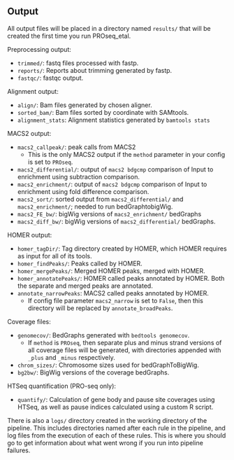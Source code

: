 ## Output

All output files will be placed in a directory named `results/` that will be created the first time you run PROseq_etal.

Preprocessing output:

* `trimmed/`: fastq files processed with fastp.
* `reports/`: Reports about trimming generated by fastp.
* `fastqc/`: fastqc output.

Alignment output:

* `align/`: Bam files generated by chosen aligner.
* `sorted_bam/`: Bam files sorted by coordinate with SAMtools.
* `alignment_stats`: Alignment statistics generated by `bamtools stats`

MACS2 output:

* `macs2_callpeak/`: peak calls from MACS2
  - This is the only MACS2 output if the `method` parameter in your config is set to `PROseq`.
* `macs2_differential/`: output of `macs2 bdgcmp` comparison of Input to enrichment using subtraction comparison.
* `macs2_enrichment/`: output of `macs2 bdgcmp` comparison of Input to enrichment using fold difference comparison.
* `macs2_sort/`: sorted output from `macs2_differential/` and `macs2_enrichment/`; needed to run bedGraphtobigWig.
* `macs2_FE_bw/`: bigWig versions of `macs2_enrichment/` bedGraphs
* `macs2_diff_bw/`: bigWig versions of `macs2_differential/` bedGraphs.

HOMER output:

* `homer_tagDir/`: Tag directory created by HOMER, which HOMER requires as input for all of its tools.
* `homer_findPeaks/`: Peaks called by HOMER.
* `homer_mergePeaks/`: Merged HOMER peaks, merged with HOMER.
* `homer_annotatePeaks/`:  HOMER called peaks annotated by HOMER. Both the separate and merged peaks are annotated.
* `annotate_narrowPeaks`: MACS2 called peaks annotated by HOMER.
  - If config file parameter `macs2_narrow` is set to `False`, then this directory will be replaced by `annotate_broadPeaks`.

Coverage files:   

* `genomecov/`: BedGraphs generated with `bedtools genomecov`.  
    - If `method` is `PROseq`, then separate plus and minus strand versions of all coverage files will be generated, with directories appended with `_plus` and `_minus` respectively.
* `chrom_sizes/`: Chromosome sizes used for bedGraphToBigWig.
* `bg2bw/`: BigWig versions of the coverage bedGraphs.

HTSeq quantification (PRO-seq only):

* `quantify/`: Calculation of gene body and pause site coverages using HTSeq, as well as pause indices calculated using a custom R script.

There is also a `logs/` directory created in the working directory of the pipeline. This includes directories named after each rule in the pipeline, and log files from the execution of each of these rules. This is where you should go to get information about what went wrong if you run into pipeline failures.
